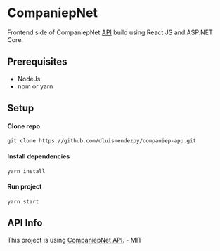 # CompaniepNet

Frontend side of CompaniepNet [API](https://github.com/dluismendezpy/CompaniepNet) build using React JS and ASP.NET Core.

## Prerequisites

- NodeJs
- npm or yarn

## Setup

#### Clone repo

`git clone https://github.com/dluismendezpy/companiep-app.git`

#### Install dependencies

`yarn install`

#### Run project

`yarn start`

## API Info

This project is using [CompaniepNet API.](https://github.com/dluismendezpy/CompaniepNet) - MIT
